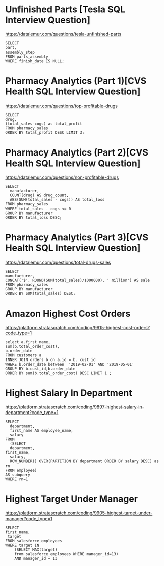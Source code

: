 # Unfinished Parts [Tesla SQL Interview Question]
https://datalemur.com/questions/tesla-unfinished-parts

```
SELECT
part, 
assembly_step 
FROM parts_assembly
WHERE finish_date IS NULL;
```
# Pharmacy Analytics (Part 1)[CVS Health SQL Interview Question]
https://datalemur.com/questions/top-profitable-drugs

```
SELECT 
drug,
(total_sales-cogs) as total_profit
FROM pharmacy_sales
ORDER BY total_profit DESC LIMIT 3;
```

# Pharmacy Analytics (Part 2)[CVS Health SQL Interview Question]
https://datalemur.com/questions/non-profitable-drugs

```
SELECT
  manufacturer,
  COUNT(drug) AS drug_count,
  ABS(SUM(total_sales - cogs)) AS total_loss
FROM pharmacy_sales
WHERE total_sales - cogs <= 0
GROUP BY manufacturer
ORDER BY total_loss DESC;
```
# Pharmacy Analytics (Part 3)[CVS Health SQL Interview Question]
https://datalemur.com/questions/total-drugs-sales

```
SELECT 
manufacturer,
CONCAT('$', ROUND(SUM(total_sales)/1000000), ' million') AS sale
FROM pharmacy_sales
GROUP BY manufacturer
ORDER BY SUM(total_sales) DESC;
```
# Amazon Highest Cost Orders 
https://platform.stratascratch.com/coding/9915-highest-cost-orders?code_type=1

```
select a.first_name, 
sum(b.total_order_cost), 
b.order_date 
FROM customers a
INNER JOIN orders b on a.id = b. cust_id
WHERE b.order_date between  '2019-02-01' AND '2019-05-01'
GROUP BY b.cust_id,b.order_date 
ORDER BY sum(b.total_order_cost) DESC LIMIT 1 ;
```

# Highest Salary In Department
https://platform.stratascratch.com/coding/9897-highest-salary-in-department?code_type=1

```
SELECT
  department,
  first_name AS employee_name,
  salary
FROM
  (SELECT
  department,
first_name,
  salary, 
  ROW_NUMBER() OVER(PARTITION BY department ORDER BY salary DESC) as rn
FROM employee) 
AS subquery
WHERE rn=1
```



# Highest Target Under Manager
https://platform.stratascratch.com/coding/9905-highest-target-under-manager?code_type=1

```
SELECT 
first_name, 
 target 
FROM salesforce_employees
WHERE target IN
    (SELECT MAX(target) 
    from salesforce_employees WHERE manager_id=13) 
    AND manager_id = 13
```

